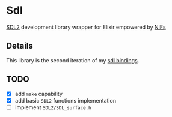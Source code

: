 # Sdl

[SDL2](https://www.libsdl.org/) development library wrapper for Elixir empowered by
[NIFs](https://www.erlang.org/doc/man/erl_nif.html)


## Details

This library is the second iteration of my [sdl bindings](https://github.com/f1sty/sexdl).

## TODO

- [x] add `make` capability
- [x] add basic `SDL2` functions implementation
- [ ] implement `SDL2/SDL_surface.h`
